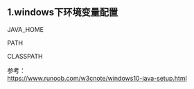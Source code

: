 1.windows下环境变量配置  
-  
JAVA_HOME  

PATH  

CLASSPATH  

参考：  
https://www.runoob.com/w3cnote/windows10-java-setup.html  




